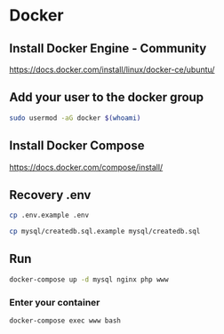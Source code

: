 # Docker

## Install Docker Engine - Community

<https://docs.docker.com/install/linux/docker-ce/ubuntu/>

## Add your user to the docker group

```bash
sudo usermod -aG docker $(whoami)
```

## Install Docker Compose

<https://docs.docker.com/compose/install/>

## Recovery .env
```bash
cp .env.example .env

cp mysql/createdb.sql.example mysql/createdb.sql
```

## Run

```bash
docker-compose up -d mysql nginx php www
```

### Enter your container

```bash
docker-compose exec www bash
```
